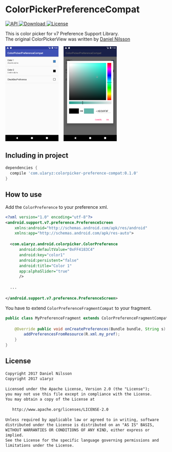 # ColorPickerPreferenceCompat
[ ![API](https://img.shields.io/badge/API-9%2B-blue.svg?style=flat) ](https://android-arsenal.com/api?level=9)
[ ![Download](https://api.bintray.com/packages/u1aryz/maven/colorpicker-preference-compat/images/download.svg?version=0.1.0) ](https://bintray.com/u1aryz/maven/colorpicker-preference-compat/0.1.0/link)
[ ![License](https://img.shields.io/badge/License-Apache%202.0-blue.svg) ](https://opensource.org/licenses/Apache-2.0)

This is color picker for v7 Preference Support Library.</br>
The original ColorPickerView was written by [Daniel Nilsson](https://github.com/danielnilsson9/color-picker-view)

<img src="art/preference.png" width="33%"/>&nbsp;&nbsp;&nbsp;&nbsp;<img src="art/dialog.png" width="33%"/>

## Including in project

```gradle
dependencies {
  compile 'com.u1aryz:colorpicker-preference-compat:0.1.0'
}
```

## How to use
Add the `ColorPreference` to your preference xml.

```xml
<?xml version="1.0" encoding="utf-8"?>
<android.support.v7.preference.PreferenceScreen
    xmlns:android="http://schemas.android.com/apk/res/android"
    xmlns:app="http://schemas.android.com/apk/res-auto">

  <com.u1aryz.android.colorpicker.ColorPreference
      android:defaultValue="0xFF4183C4"
      android:key="color1"
      android:persistent="false"
      android:title="Color 1"
      app:alphaSlider="true"
      />

  ...

</android.support.v7.preference.PreferenceScreen>
```

You have to extend `ColorPreferenceFragmentCompat` to your fragment.

```java
public class MyPreferenceFragment extends ColorPreferenceFragmentCompat {

    @Override public void onCreatePreferences(Bundle bundle, String s) {
        addPreferencesFromResource(R.xml.my_pref);
    }
}
```

## License

```
Copyright 2017 Daniel Nilsson
Copyright 2017 u1aryz

Licensed under the Apache License, Version 2.0 (the "License");
you may not use this file except in compliance with the License.
You may obtain a copy of the License at

   http://www.apache.org/licenses/LICENSE-2.0

Unless required by applicable law or agreed to in writing, software
distributed under the License is distributed on an "AS IS" BASIS,
WITHOUT WARRANTIES OR CONDITIONS OF ANY KIND, either express or implied.
See the License for the specific language governing permissions and
limitations under the License.
```
